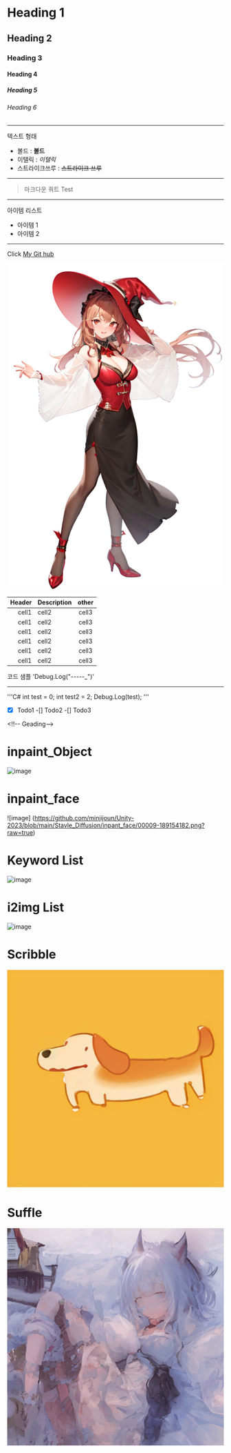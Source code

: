 # Heading 1 
## Heading 2 
### Heading 3
#### Heading 4 
##### Heading 5 
###### Heading 6

<!-- Line -->

---

<!-- Text attributes-->
텍스트 형태
+ 볼드 : **볼드**
+ 이탤릭 : *이탤릭*
+ 스트라이크쓰루 : ~~스트라이크 쓰루~~

<!-- Line -->

---

<!-- Quote --> 
> 마크다운 쿼트 Test
---
<!-- Bullet list -->
아이템 리스트 
* 아이템 1
* 아이템 2
---
<!-- 숫자리스트 : 
1. 숫자 1
2. 숫자 2 
3. 숫자 3 
---

<!-- Link -->
Click [My Git hub](https://github.com/minjijoun/Unity-2023.git)

<!-- Image -->
![image](https://github.com/minjijoun/Unity-2023/blob/main/Stavle_Diffusion/i2img/00048-325615024.png?raw=true)

<!-- Table -->

|Header|Description|other|
|--:|:--|:--:|
|cell1|cell2|cell3|
|cell1|cell2|cell3|
|cell1|cell2|cell3|
|cell1|cell2|cell3|
|cell1|cell2|cell3|
|cell1|cell2|cell3|

<!-- Code -->

코드 샘플 'Debug.Log("-----_")'

---

'''C#
int test = 0;
int test2 = 2;
Debug.Log(test);
'''

<!-- TodoList -->

-[x] Todo1
-[] Todo2
-[] Todo3

<!!-- Geading-->



# inpaint_Object
![image](https://github.com/minjijoun/Unity-2023/tree/main/Stavle_Diffusion/inpaint_Object)

# inpaint_face
![image] (https://github.com/minjijoun/Unity-2023/blob/main/Stavle_Diffusion/inpant_face/00009-189154182.png?raw=true)

# Keyword List 
![image](https://github.com/minjijoun/Unity-2023/tree/main/Stavle_Diffusion/Keyword%20List)

# i2img List
![image](https://github.com/minjijoun/Unity-2023/tree/main/Stavle_Diffusion/i2img)

# Scribble
![image](https://raw.githubusercontent.com/minjijoun/Unity-2023/8891a3f628ec59da49cf98419d7763971d0a7fe2/Stavle_Diffusion/ControlNet/00003-2119712087.png)

# Suffle
![image](https://raw.githubusercontent.com/minjijoun/Unity-2023/8891a3f628ec59da49cf98419d7763971d0a7fe2/Stavle_Diffusion/ControlNet/00012-2900858115.png)

